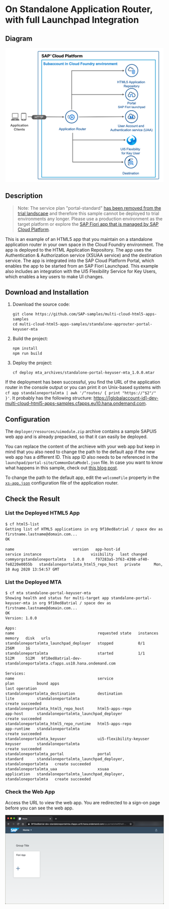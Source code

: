 # On Standalone Application Router, with full Launchpad Integration

## Diagram

![diagram](diagram.png)

## Description

> Note: The service plan "portal-standard" [has been removed from the trial landscape](https://blogs.sap.com/2019/07/22/portal-service-available-on-sap-cloud-platform-cloud-foundry-trial-account/) and therefore this sample cannot be deployed to trial environments any longer. Please use a production environment as the target platform or explore the [SAP Fiori app that is managed by SAP Cloud Platform](../managed-html5-runtime-fiori-mta). 

This is an example of an HTML5 app that you maintain on a standalone application router in your own space in the Cloud Foundry environment. The app is deployed to the HTML Application Repository. The app uses the Authentication & Authorization service (XSUAA service) and the destination service. The app is integrated into the SAP Cloud Platform Portal, which enables the app to be started from an SAP Fiori Launchpad. This example also includes an integration with the UI5 Flexibility Service for Key Users, which enables a key users to make UI changes.


## Download and Installation
1. Download the source code:
    ```
    git clone https://github.com/SAP-samples/multi-cloud-html5-apps-samples
    cd multi-cloud-html5-apps-samples/standalone-approuter-portal-keyuser-mta
    ```
2. Build the project:
    ```
    npm install
    npm run build
    ```
3. Deploy the project:
    ```
    cf deploy mta_archives/standalone-portal-keyuser-mta_1.0.0.mtar 
    ```

If the deployment has been successful, you find the URL of the application router in the console output or you can print it on Unix-based systems with `cf app standaloneportalmta | awk '/^routes/ { print "https://"$2"/" }'`. It probably has the following structure: <https://[globalaccount-id]-dev-multi-cloud-html5-apps-samples.cfapps.eu10.hana.ondemand.com>.




## Configuration

The `deployer/resources/uimodule.zip` archive contains a sample SAPUI5 web app and is already prepacked, so that it can easily be deployed.

You can replace the content of the archieve with your web app but keep in mind that you also need to change the path to the default app if the new web app has a different ID. This app ID also needs to be referenced in the `launchpad/portal-site/CommonDataModel.json` file. In case you want to know what happens in this sample, check out [this blog post](https://blogs.sap.com/2020/06/22/understanding-the-nuts-and-bolts-of-sap-fiori-development-for-cloud-foundry/).

To change the path to the default app, edit the `welcomeFile` property in the [`xs-app.json`](router/xs-app.json) configuration file of the application router.

## Check the Result

### List the Deployed HTML5 App
```
$ cf html5-list                                     
Getting list of HTML5 applications in org 9f10ed8atrial / space dev as firstname.lastname@domain.com...
OK

name                          version   app-host-id                            service instance                      visibility   last changed   
commyorgstandaloneportalmta   1.0.0     f97283a5-3f63-4398-af40-fe8220e0055b   standaloneportalmta_html5_repo_host   private      Mon, 10 Aug 2020 13:54:57 GMT  
```

### List the Deployed MTA

```
$ cf mta standalone-portal-keyuser-mta
Showing health and status for multi-target app standalone-portal-keyuser-mta in org 9f10ed8atrial / space dev as firstname.lastname@domain.com...
OK
Version: 1.0.0

Apps:
name                                     requested state   instances   memory   disk   urls   
standaloneportalmta_launchpad_deployer   stopped           0/1         256M     1G        
standaloneportalmta                      started           1/1         512M     512M   9f10ed8atrial-dev-standaloneportalmta.cfapps.us10.hana.ondemand.com   

Services:
name                                     service                   plan          bound apps                                                    last operation   
standaloneportalmta_destination          destination               lite          standaloneportalmta                                           create succeeded   
standaloneportalmta_html5_repo_host      html5-apps-repo           app-host      standaloneportalmta_launchpad_deployer                        create succeeded   
standaloneportalmta_html5_repo_runtime   html5-apps-repo           app-runtime   standaloneportalmta                                           create succeeded   
standaloneportalmta_keyuser              ui5-flexibility-keyuser   keyuser       standaloneportalmta                                           create succeeded   
standaloneportalmta_portal               portal                    standard      standaloneportalmta_launchpad_deployer, standaloneportalmta   create succeeded   
standaloneportalmta_uaa                  xsuaa                     application   standaloneportalmta_launchpad_deployer, standaloneportalmta   create succeeded   
```

### Check the Web App

Access the URL to view the web app. You are redirected to a sign-on page before you can see the web app.


![webapp](result.png)

